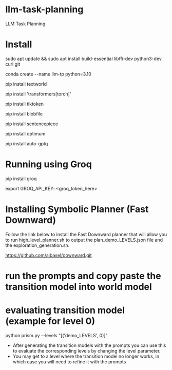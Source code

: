 # llm-task-planning
LLM Task Planning

# Install

sudo apt update && sudo apt install build-essential libffi-dev python3-dev curl git

conda create --name llm-tp python=3.10

pip install textworld

pip install 'transformers[torch]'

pip install tiktoken

pip install blobfile

pip install sentencepiece

pip install optimum

pip install auto-gptq

# Running using Groq
pip install groq

export GROQ_API_KEY=<groq_token_here>


# Installing Symbolic Planner (Fast Downward)

Follow the link below to install the Fast Downward planner that will allow you to run high_level_planner.sh to output the plan_demo_LEVELS.json file and the exploration_generation.sh.

https://github.com/aibasel/downward.git

# run the prompts and copy paste the transition model into world model

# evaluating transition model (example for level 0)

python prism.py --levels "[('demo_LEVELS', 0)]" 

- After generating the transition models with the prompts you can use this to evaluate the corresponding levels by changing the level parameter.
- You may get to a level where the transition model no longer works, in which case you will need to refine it with the prompts
